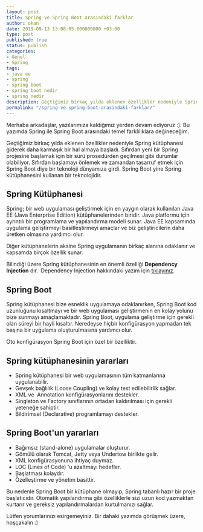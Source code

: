 ```yaml
---
layout: post
title: Spring ve Spring Boot arasındaki farklar
author: okan
date: 2019-09-13 13:08:05.000000000 +03:00
type: post
published: true
status: publish
categories:
- Genel
- Spring
tags:
- java ee
- spring
- spring boot
- spring boot nedir
- spring nedir
description: Geçtiğimiz birkaç yılda eklenen özellikler nedeniyle Spring kütüphanesi giderek daha karmaşık bir hal almaya başladı. Spring Boot
permalink: "/spring-ve-spring-boot-arasindaki-farklar/"
---
```

Merhaba arkadaşlar, yazılarımıza kaldığımız yerden devam ediyoruz :). Bu yazımda Spring ile Spring Boot arasındaki temel farklılıklara değineceğim.

Geçtiğimiz birkaç yılda eklenen özellikler nedeniyle Spring kütüphanesi giderek daha karmaşık bir hal almaya başladı. Sıfırdan yeni bir Spring projesine başlamak için bir sürü prosedürden geçilmesi gibi durumlar olabiliyor. Sıfırdan başlamayı önlemek ve zamandan tasarruf etmek için Spring Boot diye bir teknoloji dünyamıza girdi. Spring Boot yine Spring kütüphanesini kullanan bir teknolojidir.

## Spring Kütüphanesi

Spring; bir web uygulaması geliştirmek için en yaygın olarak kullanılan Java EE (Java Enterprise Edition) kütüphanelerinden biridir. Java platformu için ayrıntılı bir programlama ve yapılandırma modeli sunar. Java EE kapsamında uygulama geliştirmeyi basitleştirmeyi amaçlar ve biz geliştiricilerin daha üretken olmasına yardımcı olur.

Diğer kütüphanelerin aksine Spring uygulamanın birkaç alanına odaklanır ve kapsamda birçok özellik sunar.

Bilindiği üzere Spring kütüphanesinin en önemli özelliği **Dependency Injection** dır.&nbsp; Dependency Injection hakkındaki yazım için [tıklayınız](https://okanuzun.pages.dev/dependency-injection-nedir/).

## Spring Boot

Spring kütüphanesi bize esneklik uygulamaya odaklanırken, Spring Boot kod uzunluğunu kısaltmayı ve bir web uygulaması geliştirmenin en kolay yolunu bize sunmayı amaçlamaktadır. Spring Boot, uygulama geliştirme için gerekli olan süreyi bir hayli kısaltır. Neredeyse hiçbir konfigürasyon yapmadan tek başına bir uygulama oluşturulmasına yardımcı olur.

Oto konfigürasyon Spring Boot için özel bir özelliktir.

## Spring kütüphanesinin yararları

- Spring kütüphanesi bir web uygulamasının tüm katmanlarına uygulanabilir.
- Gevşek bağlılık (Loose Coupling) ve kolay test edilebilirlik sağlar.
- XML ve&nbsp; Annotation konfigürasyonlarını destekler.
- Singleton ve Factory sınıflarının ortadan kaldırılması için gerekli yeteneğe sahiptir.
- Bildirimsel (Declarative) programlamayı destekler.

## Spring Boot'un yararları

- Bağımsız (stand-alone) uygulamalar oluşturur.
- Gömülü olarak Tomcat, Jetty veya Undertow birlikte gelir.
- XML konfigürasyonuna ihtiyaç duymaz.
- LOC (Lines of Code) 'u azaltmayı hedefler.
- Başlatması kolaydır.
- Özelleştirme ve yönetim basittir.

Bu nedenle Spring Boot bir kütüphane olmayıp, Spring tabanlı hazır bir proje başlatıcıdır. Otomatik yapılandırma gibi özelliklerle sizi uzun kod yazmaktan kurtarır ve gereksiz yapılandırmalardan kurtulmanızı sağlar.

Lütfen yorumlarınızı esirgemeyiniz. Bir dahaki yazımda görüşmek üzere, hoşçakalın :)

